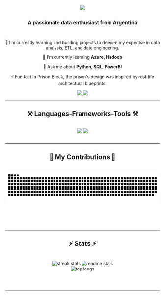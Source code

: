 
<h1 align="center">
    <img src="https://readme-typing-svg.herokuapp.com/?font=Righteous&size=35&center=true&vCenter=true&width=500&height=70&duration=4000&lines=Hi+There!+👋;+I'm+Tomas+Feiertag!;" />
</h1>

<h3 align="center"> A passionate data enthusiast from Argentina </h3>

<br/>

<div align="center">
 
 🔭 I’m currently learning and building projects to deepen my expertise in data analysis, ETL, and data engineering.
 
 🌱 I’m currently learning **Azure, Hadoop**

💬 Ask me about **Python, SQL, PowerBI**

⚡ Fun fact In Prison Break, the prison's design was inspired by real-life architectural blueprints.

 </div>
 
<div align="center"> 
  <a href="mailto:toamsfeiertag@gmail.com">
    <img src="https://img.shields.io/badge/Gmail-333333?style=for-the-badge&logo=gmail&logoColor=red" />
  </a>
  <a href="https://www.linkedin.com/in/tomas-feiertag/" target="_blank">
    <img src="https://img.shields.io/badge/LinkedIn-0077B5?style=for-the-badge&logo=linkedin&logoColor=white" target="_blank" />
  </a>
</div>

 <hr/>
 
<h2 align="center">⚒️ Languages-Frameworks-Tools ⚒️</h2>
<br/>
<div align="center">
        <img src="https://skillicons.dev/icons?i=vscode,github,git" />
        <img src="https://skillicons.dev/icons?i=python,mysql,postgresql,powerbi" /><br>
</div>

<br/>
<hr/>

<div align="center">
  <h2>🐍 My Contributions 🐍</h2>
  <br>
  <img alt="snake eating my contributions" src="https://raw.githubusercontent.com/TomasFeiertag/TomasFeiertag/output/github-contribution-grid-snake.svg" />
  
  <br/><br/><br/>
</div>

<hr/>

<h2 align="center">⚡ Stats ⚡</h2>
<br>
<div align=center>
  <img width=390 src="https://github-readme-streak-stats-TomasFeiertag.vercel.app/?user=TomasFeiertag&count_private=true&theme=react&border_radius=10" alt="streak stats"/>
  <img width=390 src="https://github-readme-stats-TomasFeiertag.vercel.app/api?username=TomasFeiertag&count_private=true&show_icons=true&theme=react&rank_icon=github&border_radius=10" alt="readme stats" />
  <br/>
  <img width=325 align="center" src="https://github-readme-stats-TomasFeiertag.vercel.app/api/top-langs/?username=TomasFeiertag&hide=HTML&langs_count=8&layout=compact&theme=react&border_radius=10&size_weight=0.5&count_weight=0.5&exclude_repo=github-readme-stats" alt="top langs" />
</div>

<br/><br/>

<hr/>
